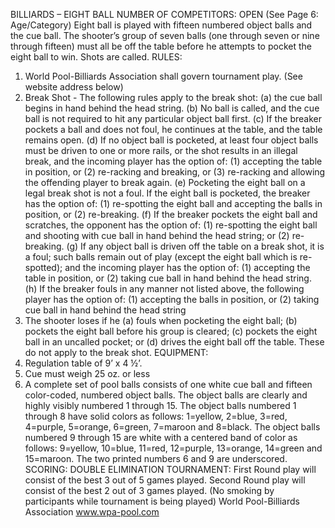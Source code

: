 BILLIARDS – EIGHT BALL
NUMBER OF COMPETITORS: OPEN
(See Page 6: Age/Category)
Eight ball is played with fifteen numbered object balls and the cue ball. The shooter’s group of seven balls (one through
seven or nine through fifteen) must all be off the table before he attempts to pocket the eight ball to win. Shots are called.
RULES:
1. World Pool-Billiards Association shall govern tournament play. (See website address below)
2. Break Shot - The following rules apply to the break shot:
(a) the cue ball begins in hand behind the head string.
(b) No ball is called, and the cue ball is not required to hit any particular object ball first.
(c) If the breaker pockets a ball and does not foul, he continues at the table, and the table remains open.
(d) If no object ball is pocketed, at least four object balls must be driven to one or more rails, or the shot results in an
illegal break, and the incoming player has the option of:
(1) accepting the table in position, or
(2) re-racking and breaking, or
(3) re-racking and allowing the offending player to break again.
(e) Pocketing the eight ball on a legal break shot is not a foul. If the eight ball is pocketed, the breaker has the option
of:
(1) re-spotting the eight ball and accepting the balls in position, or
(2) re-breaking.
(f) If the breaker pockets the eight ball and scratches, the opponent has the option of:
(1) re-spotting the eight ball and shooting with cue ball in hand behind the head string; or
(2) re-breaking.
(g) If any object ball is driven off the table on a break shot, it is a foul; such balls remain out of play (except the
eight ball which is re-spotted); and the incoming player has the option of:
(1) accepting the table in position, or
(2) taking cue ball in hand behind the head string.
(h) If the breaker fouls in any manner not listed above, the following player has the option of:
(1) accepting the balls in position, or
(2) taking cue ball in hand behind the head string
3. The shooter loses if he
(a) fouls when pocketing the eight ball;
(b) pockets the eight ball before his group is cleared;
(c) pockets the eight ball in an uncalled pocket; or
(d) drives the eight ball off the table.
These do not apply to the break shot.
EQUIPMENT:
1. Regulation table of 9’ x 4 ½’.
2. Cue must weigh 25 oz. or less
3. A complete set of pool balls consists of one white cue ball and fifteen color-coded, numbered object balls. The object
balls are clearly and highly visibly numbered 1 through 15. The object balls numbered 1 through 8 have solid colors as
follows: 1=yellow, 2=blue, 3=red, 4=purple, 5=orange, 6=green, 7=maroon and 8=black. The object balls numbered 9
through 15 are white with a centered band of color as follows: 9=yellow, 10=blue, 11=red, 12=purple, 13=orange,
14=green and 15=maroon. The two printed numbers 6 and 9 are underscored.
SCORING:
DOUBLE ELIMINATION TOURNAMENT: First Round play will consist of the best 3 out of 5 games played. Second
Round play will consist of the best 2 out of 3 games played.
(No smoking by participants while tournament is being played)
World Pool-Billiards Association
www.wpa-pool.com